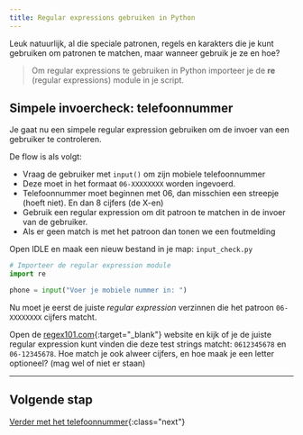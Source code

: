 ```yaml
---
title: Regular expressions gebruiken in Python
---
```


Leuk natuurlijk, al die speciale patronen, regels en karakters die je kunt gebruiken om patronen te matchen, maar wanneer gebruik je ze en hoe?

> Om regular expressions te gebruiken in Python importeer je de **re** (regular expressions) module in je script.

## Simpele invoercheck: telefoonnummer
Je gaat nu een simpele regular expression gebruiken om de invoer van een gebruiker te controleren.

De flow is als volgt:
- Vraag de gebruiker met `input()` om zijn mobiele telefoonnummer
- Deze moet in het formaat `06-XXXXXXXX` worden ingevoerd.
- Telefoonnummer moet beginnen met 06, dan misschien een streepje (hoeft niet). En dan 8 cijfers (de X-en)
- Gebruik een regular expression om dit patroon te matchen in de invoer van de gebruiker.
- Als er geen match is met het patroon dan tonen we een foutmelding

Open IDLE en maak een nieuw bestand in je map: `input_check.py`

```python
# Importeer de regular expression module
import re

phone = input("Voer je mobiele nummer in: ")
```

Nu moet je eerst de juiste *regular expression* verzinnen die het patroon `06-XXXXXXXX` cijfers matcht.

Open de [regex101.com](https://regex101.com/){:target="_blank"} website en kijk of je de juiste regular expression kunt vinden die 
deze test strings matcht: `0612345678` en `06-12345678`. Hoe match je ook alweer cijfers, en hoe maak je een letter optioneel? (mag wel of niet er staan)

---

## Volgende stap

[Verder met het telefoonnummer](index2){:class="next"}


